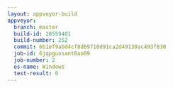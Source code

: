 ```yaml
---
layout: appveyor-build
appveyor:
  branch: master
  build-id: 28559401
  build-number: 252
  commit: 6b1ef9abd4cf8d69710d91ca2d49130ac493f830
  job-id: 6jqpguosant0ao09
  job-number: 2
  os-name: Windows
  test-result: 0
---
```

